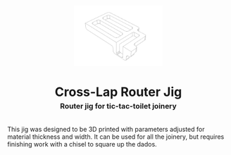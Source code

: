 <!-- 2024-10-01 -->

<p align="center">
  <img src="../../plans/cross-lap-jig/images/wireframe.png" width="40%"/>
</p>
<h1 align="center">
  Cross-Lap Router Jig
  <br>
  <sup><sub><sup>Router jig for tic-tac-toilet joinery<sup></sub>
</h1>

This jig was designed to be 3D printed with parameters adjusted for material
thickness and width. It can be used for all the joinery, but requires finishing
work with a chisel to square up the dados.
